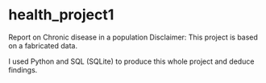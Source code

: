 # health_project1
Report on Chronic disease in a population
Disclaimer: This project is based on a fabricated data. 

I used Python and SQL (SQLite) to produce this whole project and deduce findings. 
